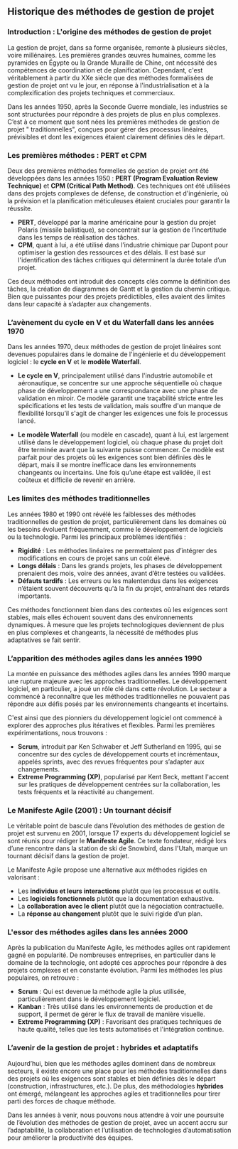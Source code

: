## Historique des méthodes de gestion de projet

### Introduction : L'origine des méthodes de gestion de projet

La gestion de projet, dans sa forme organisée, remonte à plusieurs siècles, voire millénaires. Les premières grandes
œuvres humaines, comme les pyramides en Égypte ou la Grande Muraille de Chine, ont nécessité des compétences de
coordination et de planification. Cependant, c'est véritablement à partir du XXe siècle que des méthodes formalisées de
gestion de projet ont vu le jour, en réponse à l'industrialisation et à la complexification des projets techniques et
commerciaux.

Dans les années 1950, après la Seconde Guerre mondiale, les industries se sont structurées pour répondre à des projets
de plus en plus complexes. C’est à ce moment que sont nées les premières méthodes de gestion de projet "
traditionnelles", conçues pour gérer des processus linéaires, prévisibles et dont les exigences étaient clairement
définies dès le départ.

### Les premières méthodes : PERT et CPM

Deux des premières méthodes formelles de gestion de projet ont été développées dans les années 1950 : **PERT (Program
Evaluation Review Technique)** et **CPM (Critical Path Method)**. Ces techniques ont été utilisées dans des projets
complexes de défense, de construction et d'ingénierie, où la prévision et la planification méticuleuses étaient
cruciales pour garantir la réussite.

- **PERT**, développé par la marine américaine pour la gestion du projet Polaris (missile balistique), se concentrait
  sur la gestion de l’incertitude dans les temps de réalisation des tâches.
- **CPM**, quant à lui, a été utilisé dans l’industrie chimique par Dupont pour optimiser la gestion des ressources et
  des délais. Il est basé sur l'identification des tâches critiques qui déterminent la durée totale d’un projet.

Ces deux méthodes ont introduit des concepts clés comme la définition des tâches, la création de diagrammes de Gantt et
la gestion du chemin critique. Bien que puissantes pour des projets prédictibles, elles avaient des limites dans leur
capacité à s’adapter aux changements.

### L’avènement du cycle en V et du Waterfall dans les années 1970

Dans les années 1970, deux méthodes de gestion de projet linéaires sont devenues populaires dans le domaine de
l'ingénierie et du développement logiciel : le **cycle en V** et le **modèle Waterfall**.

- **Le cycle en V**, principalement utilisé dans l'industrie automobile et aéronautique, se concentre sur une approche
  séquentielle où chaque phase de développement a une correspondance avec une phase de validation en miroir. Ce modèle
  garantit une traçabilité stricte entre les spécifications et les tests de validation, mais souffre d'un manque de
  flexibilité lorsqu’il s'agit de changer les exigences une fois le processus lancé.

- **Le modèle Waterfall** (ou modèle en cascade), quant à lui, est largement utilisé dans le développement logiciel, où
  chaque phase du projet doit être terminée avant que la suivante puisse commencer. Ce modèle est parfait pour des
  projets où les exigences sont bien définies dès le départ, mais il se montre inefficace dans les environnements
  changeants ou incertains. Une fois qu’une étape est validée, il est coûteux et difficile de revenir en arrière.

### Les limites des méthodes traditionnelles

Les années 1980 et 1990 ont révélé les faiblesses des méthodes traditionnelles de gestion de projet, particulièrement
dans les domaines où les besoins évoluent fréquemment, comme le développement de logiciels ou la technologie. Parmi les
principaux problèmes identifiés :

- **Rigidité** : Les méthodes linéaires ne permettaient pas d’intégrer des modifications en cours de projet sans un coût
  élevé.
- **Longs délais** : Dans les grands projets, les phases de développement prenaient des mois, voire des années, avant
  d’être testées ou validées.
- **Défauts tardifs** : Les erreurs ou les malentendus dans les exigences n’étaient souvent découverts qu'à la fin du
  projet, entraînant des retards importants.

Ces méthodes fonctionnent bien dans des contextes où les exigences sont stables, mais elles échouent souvent dans des
environnements dynamiques. À mesure que les projets technologiques deviennent de plus en plus complexes et changeants,
la nécessité de méthodes plus adaptatives se fait sentir.

### L’apparition des méthodes agiles dans les années 1990

La montée en puissance des méthodes agiles dans les années 1990 marque une rupture majeure avec les approches
traditionnelles. Le développement logiciel, en particulier, a joué un rôle clé dans cette révolution. Le secteur a
commencé à reconnaître que les méthodes traditionnelles ne pouvaient pas répondre aux défis posés par les environnements
changeants et incertains.

C'est ainsi que des pionniers du développement logiciel ont commencé à explorer des approches plus itératives et
flexibles. Parmi les premières expérimentations, nous trouvons :

- **Scrum**, introduit par Ken Schwaber et Jeff Sutherland en 1995, qui se concentre sur des cycles de développement
  courts et incrémentaux, appelés sprints, avec des revues fréquentes pour s’adapter aux changements.
- **Extreme Programming (XP)**, popularisé par Kent Beck, mettant l'accent sur les pratiques de développement centrées
  sur la collaboration, les tests fréquents et la réactivité au changement.

### Le Manifeste Agile (2001) : Un tournant décisif

Le véritable point de bascule dans l’évolution des méthodes de gestion de projet est survenu en 2001, lorsque 17 experts
du développement logiciel se sont réunis pour rédiger le **Manifeste Agile**. Ce texte fondateur, rédigé lors d’une
rencontre dans la station de ski de Snowbird, dans l'Utah, marque un tournant décisif dans la gestion de projet.

Le Manifeste Agile propose une alternative aux méthodes rigides en valorisant :

- Les **individus et leurs interactions** plutôt que les processus et outils.
- Les **logiciels fonctionnels** plutôt que la documentation exhaustive.
- La **collaboration avec le client** plutôt que la négociation contractuelle.
- La **réponse au changement** plutôt que le suivi rigide d’un plan.

### L'essor des méthodes agiles dans les années 2000

Après la publication du Manifeste Agile, les méthodes agiles ont rapidement gagné en popularité. De nombreuses
entreprises, en particulier dans le domaine de la technologie, ont adopté ces approches pour répondre à des projets
complexes et en constante évolution. Parmi les méthodes les plus populaires, on retrouve :

- **Scrum** : Qui est devenue la méthode agile la plus utilisée, particulièrement dans le développement logiciel.
- **Kanban** : Très utilisé dans les environnements de production et de support, il permet de gérer le flux de travail
  de manière visuelle.
- **Extreme Programming (XP)** : Favorisant des pratiques techniques de haute qualité, telles que les tests automatisés
  et l'intégration continue.

### L’avenir de la gestion de projet : hybrides et adaptatifs

Aujourd’hui, bien que les méthodes agiles dominent dans de nombreux secteurs, il existe encore une place pour les
méthodes traditionnelles dans des projets où les exigences sont stables et bien définies dès le départ (construction,
infrastructures, etc.). De plus, des méthodologies **hybrides** ont émergé, mélangeant les approches agiles et
traditionnelles pour tirer parti des forces de chaque méthode.

Dans les années à venir, nous pouvons nous attendre à voir une poursuite de l’évolution des méthodes de gestion de
projet, avec un accent accru sur l’adaptabilité, la collaboration et l’utilisation de technologies d’automatisation pour
améliorer la productivité des équipes.

